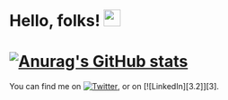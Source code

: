 # Hello, folks! <img src="https://raw.githubusercontent.com/MartinHeinz/MartinHeinz/master/wave.gif" width="30px">
# [![Anurag's GitHub stats](https://github-readme-stats.vercel.app/api?username=akolina1&show_icons=true)](https://github.com/anuraghazra/github-readme-stats) 
<!-- Actual text -->

You can find me on [![Twitter][1.2]][1], or on [![LinkedIn][3.2]][3].

<!-- Icons -->

[1.2]: http://i.imgur.com/wWzX9uB.png (twitter icon without padding)
[2.2]: https://raw.githubusercontent.com/MartinHeinz/MartinHeinz/master/linkedin-3-16.png (LinkedIn icon without padding)

<!-- Links to your social media accounts -->

[1]: https://twitter.com/Martin_Heinz_
[2]: https://www.linkedin.com/in/heinz-martin/
